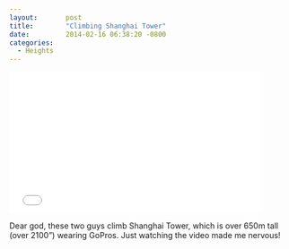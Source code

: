 ```yaml
---
layout:       post
title:        "Climbing Shanghai Tower"
date:         2014-02-16 06:38:20 -0800
categories:
  - Heights
---
```


<iframe class="embedly-embed" src="//cdn.embedly.com/widgets/media.html?src=https%3A%2F%2Fwww.youtube.com%2Fembed%2FgLDYtH1RH-U%3Ffeature%3Doembed&url=https%3A%2F%2Fwww.youtube.com%2Fwatch%3Fv%3DgLDYtH1RH-U&image=https%3A%2F%2Fi.ytimg.com%2Fvi%2FgLDYtH1RH-U%2Fhqdefault.jpg&key=d815972c91e546edb5d2d02e509f8b1c&type=text%2Fhtml&schema=youtube" width="450" height="253" scrolling="no" frameborder="0" allowfullscreen></iframe>

Dear god, these two guys climb Shanghai Tower, which is over 650m tall (over 2100”) wearing GoPros. Just watching the video made me nervous!
